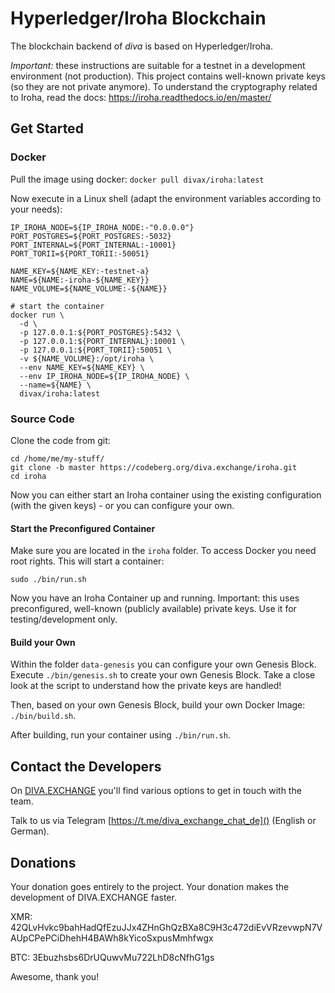 # Hyperledger/Iroha Blockchain

The blockchain backend of _diva_ is based on Hyperledger/Iroha. 

_Important:_ these instructions are suitable for a testnet in a development environment (not production). This project contains well-known private keys (so they are not private anymore). To understand the cryptography related to Iroha, read the docs: https://iroha.readthedocs.io/en/master/  

## Get Started

### Docker

Pull the image using docker:
`docker pull divax/iroha:latest`

Now execute in a Linux shell (adapt the environment variables according to your needs):
```
IP_IROHA_NODE=${IP_IROHA_NODE:-"0.0.0.0"}
PORT_POSTGRES=${PORT_POSTGRES:-5032}
PORT_INTERNAL=${PORT_INTERNAL:-10001}
PORT_TORII=${PORT_TORII:-50051}

NAME_KEY=${NAME_KEY:-testnet-a}
NAME=${NAME:-iroha-${NAME_KEY}}
NAME_VOLUME=${NAME_VOLUME:-${NAME}}

# start the container
docker run \
  -d \
  -p 127.0.0.1:${PORT_POSTGRES}:5432 \
  -p 127.0.0.1:${PORT_INTERNAL}:10001 \
  -p 127.0.0.1:${PORT_TORII}:50051 \
  -v ${NAME_VOLUME}:/opt/iroha \
  --env NAME_KEY=${NAME_KEY} \
  --env IP_IROHA_NODE=${IP_IROHA_NODE} \
  --name=${NAME} \
  divax/iroha:latest
```



### Source Code

Clone the code from git:

```
cd /home/me/my-stuff/
git clone -b master https://codeberg.org/diva.exchange/iroha.git
cd iroha
```

Now you can either start an Iroha container using the existing configuration (with the given keys) - or you can configure your own.

#### Start the Preconfigured Container 

Make sure you are located in the `iroha` folder. To access Docker you need root rights. This will start a container:

`sudo ./bin/run.sh`
 
 Now you have an Iroha Container up and running. Important: this uses preconfigured, well-known (publicly available) private keys. Use it for testing/development only.
 
#### Build your Own  

Within the folder `data-genesis` you can configure your own Genesis Block. Execute `./bin/genesis.sh` to create your own Genesis Block. Take a close look at the script to understand how the private keys are handled!

Then, based on your own Genesis Block, build your own Docker Image: `./bin/build.sh`.

After building, run your container using `./bin/run.sh`. 


## Contact the Developers

On [DIVA.EXCHANGE](https://www.diva.exchange) you'll find various options to get in touch with the team. 

Talk to us via Telegram [https://t.me/diva_exchange_chat_de]() (English or German).

## Donations

Your donation goes entirely to the project. Your donation makes the development of DIVA.EXCHANGE faster.

XMR: 42QLvHvkc9bahHadQfEzuJJx4ZHnGhQzBXa8C9H3c472diEvVRzevwpN7VAUpCPePCiDhehH4BAWh8kYicoSxpusMmhfwgx

BTC: 3Ebuzhsbs6DrUQuwvMu722LhD8cNfhG1gs

Awesome, thank you!
